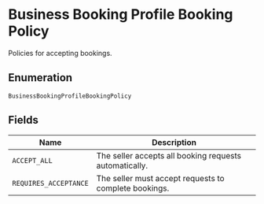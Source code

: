 <!-- Optimized: 2025-10-06 -->
<!-- RPM: 1.6.2.1.1.6.2.1_business-booking-profile-booking-policy_20251006 -->
<!-- Session: E2E RPM DNA Application -->
<!-- AOM: RND (Reggie & Dro) -->
<!-- COI: TECHNOLOGY -->
<!-- RPM: HIGH -->
<!-- ACTION: BUILD -->

# Business Booking Profile Booking Policy

Policies for accepting bookings.

## Enumeration

`BusinessBookingProfileBookingPolicy`

## Fields

| Name | Description |
|  --- | --- |
| `ACCEPT_ALL` | The seller accepts all booking requests automatically. |
| `REQUIRES_ACCEPTANCE` | The seller must accept requests to complete bookings. |
